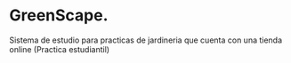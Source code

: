 # GreenScape.

Sistema de estudio para practicas de jardineria que cuenta con una tienda online (Practica estudiantil)
